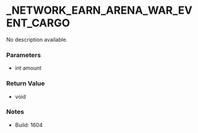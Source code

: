 # _NETWORK_EARN_ARENA_WAR_EVENT_CARGO

No description available.

### Parameters
* int amount

### Return Value
* void

### Notes
* Build: 1604


